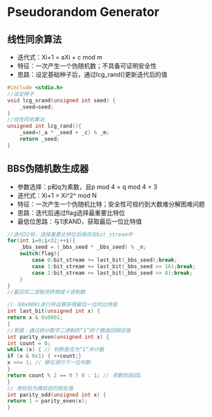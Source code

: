 # Pseudorandom Generator

## 线性同余算法

- 迭代式：Xi+1 = aXi + c mod m
- 特征：一次产生一个伪随机数；不具备可证明安全性
- 思路：设定基础种子后，通过lcg_rand()更新迭代后的值

```c
#include <stdio.h>
//设定种子
void lcg_srand(unsigned int seed) {
    _seed=seed;
}
//线性同余算法
unsigned int lcg_rand(){
    _seed=(_a * _seed + _c) % _m;
    return _seed;
}
```

## BBS伪随机数生成器

- 参数选择：p和q为素数，且p mod 4 = q mod 4 = 3
- 迭代式：Xi+1 = Xi^2^ mod N
- 特征：一次产生一个伪随机比特；安全性可规约到大数难分解困难问题
- 思路：迭代后通过flag选择最重要比特位
- 最低位思路：与1求AND，获取最后一位比特值

```c
//迭代32轮，选择重要比特位后保存在bit_stream中
for(int i=0;i<32;++i){
    _bbs_seed = (_bbs_seed * _bbs_seed) % _n;
    switch(flag){
        case 0:bit_stream += last_bit(_bbs_seed);break;
        case 1:bit_stream += last_bit(_bbs_seed >> 16);break;
        case 2:bit_stream += last_bit(_bbs_seed >> 8);break;
    }
}
//最后将二进制流转换成十进制数

// 与0x0001进行并运算获得最后一位的比特值
int last_bit(unsigned int x) {
return x & 0x0001;
}
//思路：通过统计数字二进制的“1”的个数返回相应值
int parity_even(unsigned int x) {
int count = 0;
while (x) { // 判断是否为“1”并计数
if (x & 0x1) { ++count;}
x >>= 1; // 移位进行下一位判断
}
return count % 2 == 0 ? 0 : 1; // 奇数则返回1
}
// 奇校验为偶校验的相反值
int parity_odd(unsigned int x) {
return 1 – parity_even(x);
}
```
